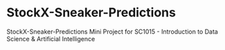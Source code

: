 # StockX-Sneaker-Predictions
StockX-Sneaker-Predictions Mini Project for SC1015 - Introduction to Data Science &amp; Artificial Intelligence
